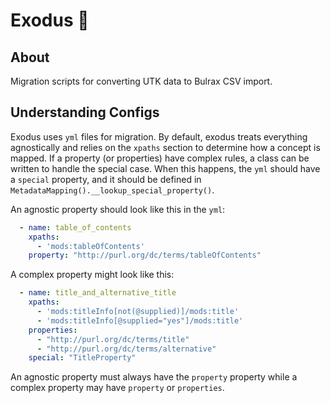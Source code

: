 # Exodus :flight_departure:

## About

Migration scripts for converting UTK data to Bulrax CSV import.

## Understanding Configs

Exodus uses `yml` files for migration.  By default, exodus treats everything agnostically and relies on the `xpaths` section
to determine how a concept is mapped.  If a property (or properties) have complex rules, a class can be written
to handle the special case.  When this happens, the `yml` should have a `special` property, and it should be defined in 
`MetadataMapping().__lookup_special_property()`.

An agnostic property should look like this in the `yml`:

```yml
  - name: table_of_contents
    xpaths:
      - 'mods:tableOfContents'
    property: "http://purl.org/dc/terms/tableOfContents"
```

A complex property might look like this:

```yml
  - name: title_and_alternative_title
    xpaths:
      - 'mods:titleInfo[not(@supplied)]/mods:title'
      - 'mods:titleInfo[@supplied="yes"]/mods:title'
    properties:
      - "http://purl.org/dc/terms/title"
      - "http://purl.org/dc/terms/alternative"
    special: "TitleProperty"
```

An agnostic property must always have the `property` property while a complex property may have `property` or `properties`.
